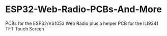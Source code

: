 # ESP32-Web-Radio-PCBs-And-More
PCBs for the ESP32/VS1053 Web Radio plus a helper PCB for the ILI9341 TFT Touch Screen
